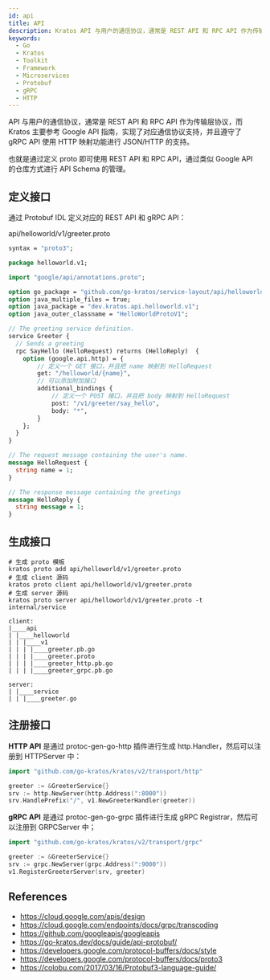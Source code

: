 ```yaml
---
id: api
title: API
description: Kratos API 与用户的通信协议，通常是 REST API 和 RPC API 作为传输层协议，而 Kratos 主要参考 Google API 指南，实现了对应通信协议支持，并且遵守了 gRPC API 使用 HTTP 映射功能进行 JSON/HTTP 的支持
keywords:
  - Go 
  - Kratos
  - Toolkit
  - Framework
  - Microservices
  - Protobuf
  - gRPC
  - HTTP
---
```


API 与用户的通信协议，通常是 REST API 和 RPC API 作为传输层协议，而 Kratos 主要参考 Google API 指南，实现了对应通信协议支持，并且遵守了 gRPC API 使用 HTTP 映射功能进行 JSON/HTTP 的支持。

也就是通过定义 proto 即可使用 REST API 和 RPC API，通过类似 Google API 的仓库方式进行 API Schema 的管理。

## 定义接口

通过 Protobuf IDL 定义对应的 REST API 和 gRPC API：

api/helloworld/v1/greeter.proto

```protobuf
syntax = "proto3";

package helloworld.v1;

import "google/api/annotations.proto";

option go_package = "github.com/go-kratos/service-layout/api/helloworld/v1;v1";
option java_multiple_files = true;
option java_package = "dev.kratos.api.helloworld.v1";
option java_outer_classname = "HelloWorldProtoV1";

// The greeting service definition.
service Greeter {
  // Sends a greeting
  rpc SayHello (HelloRequest) returns (HelloReply)  {
    option (google.api.http) = {
        // 定义一个 GET 接口，并且把 name 映射到 HelloRequest
        get: "/helloworld/{name}",
        // 可以添加附加接口
        additional_bindings {
            // 定义一个 POST 接口，并且把 body 映射到 HelloRequest
            post: "/v1/greeter/say_hello",
            body: "*",
        }
    };
  }
}

// The request message containing the user's name.
message HelloRequest {
  string name = 1;
}

// The response message containing the greetings
message HelloReply {
  string message = 1;
}
```
## 生成接口

```shell
# 生成 proto 模板
kratos proto add api/helloworld/v1/greeter.proto
# 生成 client 源码
kratos proto client api/helloworld/v1/greeter.proto
# 生成 server 源码
kratos proto server api/helloworld/v1/greeter.proto -t internal/service
```

```apl
client:
|____api
| |____helloworld
| | |____v1
| | | |____greeter.pb.go
| | | |____greeter.proto
| | | |____greeter_http.pb.go
| | | |____greeter_grpc.pb.go

server:
| |____service
| | |____greeter.go
```

## 注册接口

**HTTP API** 是通过 protoc-gen-go-http 插件进行生成 http.Handler，然后可以注册到 HTTPServer 中：

```go
import "github.com/go-kratos/kratos/v2/transport/http"

greeter := &GreeterService{}
srv := http.NewServer(http.Address(":8000"))
srv.HandlePrefix("/", v1.NewGreeterHandler(greeter))
```

**gRPC API** 是通过 protoc-gen-go-grpc 插件进行生成 gRPC Registrar，然后可以注册到 GRPCServer 中；

```go
import "github.com/go-kratos/kratos/v2/transport/grpc"

greeter := &GreeterService{}
srv := grpc.NewServer(grpc.Address(":9000"))
v1.RegisterGreeterServer(srv, greeter)
```




## References

- https://cloud.google.com/apis/design
- https://cloud.google.com/endpoints/docs/grpc/transcoding
- https://github.com/googleapis/googleapis
- https://go-kratos.dev/docs/guide/api-protobuf/
- https://developers.google.com/protocol-buffers/docs/style
- https://developers.google.com/protocol-buffers/docs/proto3
- https://colobu.com/2017/03/16/Protobuf3-language-guide/
